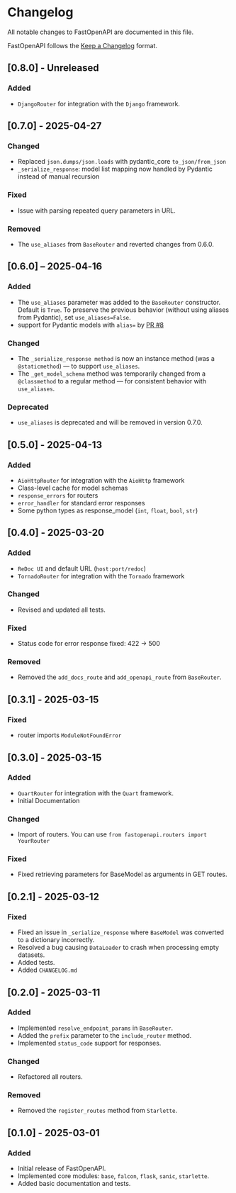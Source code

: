 # Changelog

All notable changes to FastOpenAPI are documented in this file.

FastOpenAPI follows the [Keep a Changelog](https://keepachangelog.com/en/1.0.0/) format.

## [0.8.0] - Unreleased

### Added
- `DjangoRouter` for integration with the `Django` framework.


## [0.7.0] - 2025-04-27

### Changed
- Replaced `json.dumps/json.loads` with pydantic_core `to_json/from_json`
- `_serialize_response`: model list mapping now handled by Pydantic instead of manual recursion

### Fixed
- Issue with parsing repeated query parameters in URL.

### Removed
- The `use_aliases` from `BaseRouter` and reverted changes from 0.6.0.

## [0.6.0] – 2025‑04‑16

### Added
- The `use_aliases` parameter was added to the `BaseRouter` constructor. Default is `True`. To preserve the previous behavior (without using aliases from Pydantic), set `use_aliases=False`.
- support for Pydantic models with `alias=` by [PR #8](https://github.com/mr-fatalyst/fastopenapi/pull/8)

### Changed
- The `_serialize_response method` is now an instance method (was a `@staticmethod`) — to support `use_aliases`.
- The `_get_model_schema` method was temporarily changed from a `@classmethod` to a regular method — for consistent behavior with `use_aliases`.

### Deprecated
- `use_aliases` is deprecated and will be removed in version 0.7.0.

## [0.5.0] - 2025-04-13

### Added
- `AioHttpRouter` for integration with the `AioHttp` framework
- Class-level cache for model schemas
- `response_errors` for routers
- `error_handler` for standard error responses
- Some python types as response_model (`int`, `float`, `bool`, `str`)

## [0.4.0] - 2025-03-20

### Added
- `ReDoc UI` and default URL (`host:port/redoc`)
- `TornadoRouter` for integration with the `Tornado` framework

### Changed
- Revised and updated all tests.

### Fixed
- Status code for error response fixed: 422 -> 500

### Removed
- Removed the `add_docs_route` and `add_openapi_route` from `BaseRouter`.

## [0.3.1] - 2025-03-15

### Fixed
- router imports `ModuleNotFoundError`

## [0.3.0] - 2025-03-15

### Added
- `QuartRouter` for integration with the `Quart` framework.
- Initial Documentation

### Changed
- Import of routers. You can use `from fastopenapi.routers import YourRouter`

### Fixed
- Fixed retrieving parameters for BaseModel as arguments in GET routes.

## [0.2.1] - 2025-03-12

### Fixed
- Fixed an issue in `_serialize_response` where `BaseModel` was converted to a dictionary incorrectly.
- Resolved a bug causing `DataLoader` to crash when processing empty datasets.
- Added tests.
- Added `CHANGELOG.md`

## [0.2.0] - 2025-03-11

### Added
- Implemented `resolve_endpoint_params` in `BaseRouter`.
- Added the `prefix` parameter to the `include_router` method.
- Implemented `status_code` support for responses.

### Changed
- Refactored all routers.

### Removed
- Removed the `register_routes` method from `Starlette`.

## [0.1.0] - 2025-03-01

### Added
- Initial release of FastOpenAPI.
- Implemented core modules: `base`, `falcon`, `flask`, `sanic`, `starlette`.
- Added basic documentation and tests.
